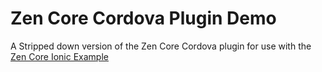 # Zen Core Cordova Plugin Demo
A Stripped down version of the Zen Core Cordova plugin for use with the [Zen Core Ionic Example](https://github.com/plurilogic-services/zen-core-ionic-example)
